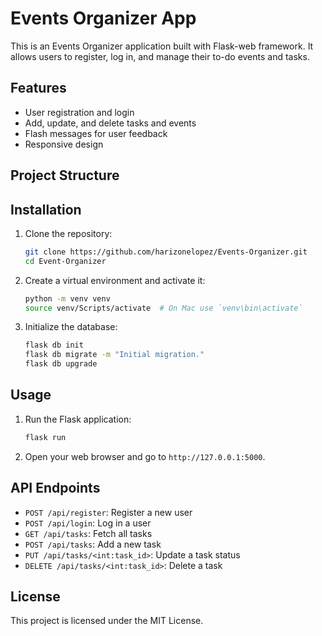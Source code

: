 ﻿# Events Organizer App

This is an Events Organizer application built with Flask-web framework. It allows users to register, log in, and manage their to-do events and tasks.

## Features

- User registration and login
- Add, update, and delete tasks and events
- Flash messages for user feedback
- Responsive design

## Project Structure

## Installation

1. Clone the repository:
    ```sh
    git clone https://github.com/harizonelopez/Events-Organizer.git
    cd Event-Organizer
    ```

2. Create a virtual environment and activate it:
    ```sh
    python -m venv venv
    source venv/Scripts/activate  # On Mac use `venv\bin\activate`
    ```

3. Initialize the database:
    ```sh
    flask db init
    flask db migrate -m "Initial migration."
    flask db upgrade
    ```

## Usage

1. Run the Flask application:
    ```sh
    flask run
    ```

2. Open your web browser and go to `http://127.0.0.1:5000`.

## API Endpoints

- `POST /api/register`: Register a new user
- `POST /api/login`: Log in a user
- `GET /api/tasks`: Fetch all tasks
- `POST /api/tasks`: Add a new task
- `PUT /api/tasks/<int:task_id>`: Update a task status
- `DELETE /api/tasks/<int:task_id>`: Delete a task

## License

This project is licensed under the MIT License.
